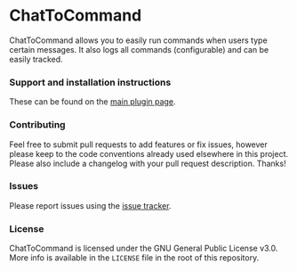 # ChatToCommand

ChatToCommand allows you to easily run commands when users type certain messages. It also logs all commands (configurable) and can be easily tracked.

### Support and installation instructions

These can be found on the [main plugin page](https://www.spigotmc.org/resources/chattocommand.55350/).

### Contributing

Feel free to submit pull requests to add features or fix issues, however please keep to the code conventions already used elsewhere in this project. Please also include a changelog with your pull request description. Thanks!

### Issues

Please report issues using the [issue tracker](https://github.com/inventor02/ChatToCommand/issues).

### License

ChatToCommand is licensed under the GNU General Public License v3.0. More info is available in the `LICENSE` file in the root of this repository.